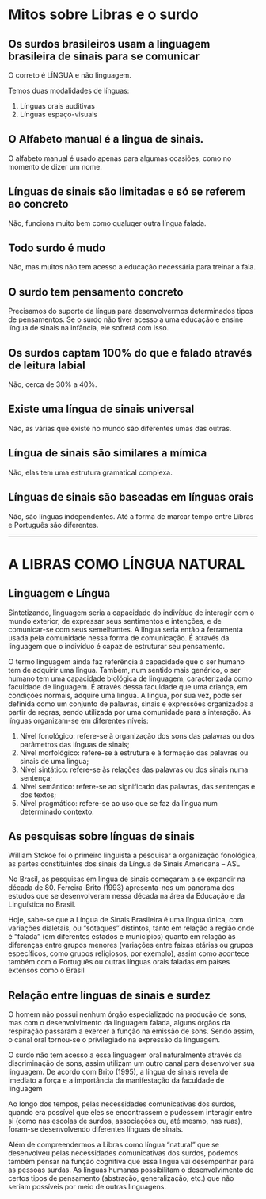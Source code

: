 # Mitos sobre Libras e o surdo

## Os surdos brasileiros usam a linguagem brasileira de sinais para se comunicar 

O correto é LÍNGUA e não linguagem.

Temos duas modalidades de línguas:
1. Línguas orais auditivas
2. Línguas espaço-visuais

## O Alfabeto manual é a lingua de sinais.

O alfabeto manual é usado apenas para algumas ocasiões, como no momento de dizer um nome.

## Línguas de sinais são limitadas e só se referem ao concreto

Não, funciona muito bem como qualuqer outra língua falada.

## Todo surdo é mudo

Não, mas muitos não tem acesso a educação necessária para treinar a fala.

## O surdo tem pensamento concreto

Precisamos do suporte da língua para desenvolvermos determinados tipos de pensamentos. Se o surdo não tiver acesso a uma educação e ensine língua de sinais na infância, ele sofrerá com isso.

## Os surdos captam 100% do que e falado através de leitura labial

Não, cerca de 30% a 40%.

## Existe uma língua de sinais universal

Não, as várias que existe no mundo são diferentes umas das outras.

## Língua de sinais são similares a mímica

Não, elas tem uma estrutura gramatical complexa.

## Línguas de sinais são baseadas em línguas orais

Não, são línguas independentes. Até a forma de marcar tempo entre Libras e Português são diferentes.


_________________________________

# A LIBRAS COMO LÍNGUA NATURAL

## Linguagem e Língua

Sintetizando, linguagem seria a capacidade do indivíduo de interagir com o mundo exterior, de expressar seus sentimentos e intenções, e de comunicar-se com seus semelhantes. A língua seria então a ferramenta usada pela comunidade nessa forma de comunicação. É através da linguagem que o indivíduo é capaz de estruturar seu pensamento.

O termo linguagem ainda faz referência à capacidade que o ser humano tem de adquirir uma língua. Também, num sentido mais genérico, o ser humano tem uma capacidade biológica de linguagem, caracterizada como faculdade de linguagem. É através dessa faculdade que uma criança, em condições normais, adquire uma língua. A língua, por sua vez, pode ser definida como um conjunto de palavras, sinais e expressões organizados a partir de regras, sendo utilizada por uma comunidade para a interação. As línguas organizam-se em diferentes níveis: 
1. Nível fonológico: refere-se à organização dos sons das palavras ou dos parâmetros das línguas de sinais;
2. Nível morfológico: refere-se à estrutura e à formação das palavras ou sinais de uma língua;
3. Nível sintático: refere-se às relações das palavras ou dos sinais numa sentença;
4. Nível semântico: refere-se ao significado das palavras, das sentenças e dos textos;
5. Nível pragmático: refere-se ao uso que se faz da língua num determinado contexto. 

## As pesquisas sobre línguas de sinais

William Stokoe foi o primeiro linguista a pesquisar a organização fonológica, as partes constituintes dos sinais da Língua de Sinais Americana – ASL

No Brasil, as pesquisas em língua de sinais começaram a se expandir na década de 80. Ferreira-Brito (1993) apresenta-nos um panorama dos estudos que se desenvolveram nessa década na área da Educação e da Linguística no Brasil.

Hoje, sabe-se que a Língua de Sinais Brasileira é uma língua única, com variações dialetais, ou “sotaques” distintos, tanto em relação à região onde é “falada” (em diferentes estados e municípios) quanto em relação às diferenças entre grupos menores (variações entre faixas etárias ou grupos específicos, como grupos religiosos, por exemplo), assim como acontece também com o Português ou outras línguas orais faladas em países extensos como o Brasil

## Relação entre línguas de sinais e surdez 

O homem não possui nenhum órgão especializado na produção de sons, mas com o desenvolvimento da linguagem falada, alguns órgãos da respiração passaram a exercer a função na emissão de sons. Sendo assim, o canal oral tornou-se o privilegiado na expressão da linguagem.

O surdo não tem acesso a essa linguagem oral naturalmente através da discriminação de sons, assim utilizam um outro canal para desenvolver sua linguagem. De acordo com Brito (1995), a língua de sinais revela de imediato a força e a importância da manifestação da faculdade de linguagem

Ao longo dos tempos, pelas necessidades comunicativas dos surdos, quando era possível que eles se encontrassem e pudessem interagir entre si (como nas escolas de surdos, associações ou, até mesmo, nas ruas), foram-se desenvolvendo diferentes línguas de sinais. 

Além de compreendermos a Libras como língua “natural” que se desenvolveu pelas necessidades comunicativas dos surdos, podemos também pensar na função cognitiva que essa língua vai desempenhar para as pessoas surdas. As línguas humanas possibilitam o desenvolvimento de certos tipos de pensamento (abstração, generalização, etc.) que não seriam possíveis por meio de outras linguagens.
